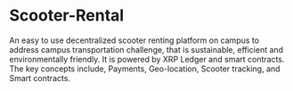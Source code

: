 # Scooter-Rental
An easy to use decentralized scooter renting platform on campus to address campus transportation challenge, 
that is sustainable, efficient and environmentally friendly.
It is powered by XRP Ledger and smart contracts. 
The key concepts include, Payments, Geo-location, Scooter tracking, and Smart contracts.
